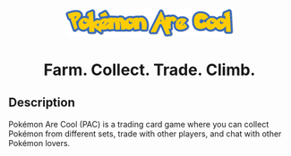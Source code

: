 <div align="center">
    <img src="./assets/logo.png" alt="Pokémon Are Cool logo" width=300 />
    <h1>Farm. Collect. Trade. Climb.</h1>
</div>
<h2>Description</h2>
<p>Pokémon Are Cool (PAC) is a trading card game where you can collect Pokémon from different sets, trade with other players, and chat with other Pokémon lovers.</p>